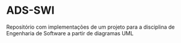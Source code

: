 # ADS-SWI
Repositório com implementações de um projeto para a disciplina de Engenharia de Software a partir de diagramas UML
